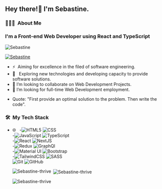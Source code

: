<h2> Hey there!👋 I'm Sebastine.</h2>

<h3> 👨🏻‍💻 &nbsp;About Me </h3>

<h3> I'm a Front-end Web Developer using React and TypeScript </h3>

<p align="left"> <img src="https://komarev.com/ghpvc/?username=sebastine-thrive&label=Profile%20views&color=0e75b6&style=flat" alt="Sebastine" /> </p>

<p align="left"> <a href="https://github.com/ryo-ma/github-profile-trophy"><img src="https://github-profile-trophy.vercel.app/?username=sebastine-thrive" alt="Sebastine" /></a> </p>

- ⚡ &nbsp;Aiming for excellence in the filed of software engineering.
- 🤔 &nbsp; Exploring new technologies and developing capacity to provide software solutions.
- 👯 I’m looking to collaborate on Web Development Projects.
- 👯 I’m looking for full-time Web Development employment.

<!-- - <img src="https://media.giphy.com/media/WUlplcMpOCEmTGBtBW/giphy.gif" width="30"> -->
-  Quote: "First provide an optimal solution to the problem. Then write the code".

<h3> 🛠 &nbsp;My Tech Stack</h3>

- 🌐 &nbsp;
  -![HTML5](https://img.shields.io/badge/-HTML5-333333?style=flat&logo=HTML5)
  ![CSS](https://img.shields.io/badge/-CSS-333333?style=flat&logo=CSS3&logoColor=1572B6) </br>
  -![JavaScript](https://img.shields.io/badge/-JavaScript-333333?style=flat&logo=javascript)
  ![TypeScript](https://img.shields.io/badge/-TypeScript-333333?style=flat&logo=typescript)  </br>
  -![React](https://img.shields.io/badge/-React-333333?style=flat&logo=react)
   ![NextJS](https://img.shields.io/badge/-next-333333?style=flat&logo=Next) </br>
   -![Redux](https://img.shields.io/badge/-Redux-333333?style=flat&logo=redux)
   ![GraphQl](https://img.shields.io/badge/-graphql-333333?style=flat&logo=graphql) </br>
  -![Material UI](https://img.shields.io/badge/-MaterialUI-333333?style=flat&logo=mui&logoColor=563D7C)
   ![Bootstrap](https://img.shields.io/badge/-bootstrap-333333?style=flat&logo=bootstrap&logoColor=563D7C) </br>
   -![TailwindCSS](https://img.shields.io/badge/-TailwindCSS-333333?style=flat&logo=tailwindcss&logoColor=89CFF0)
  ![SASS](https://img.shields.io/badge/-sass-333333?style=flat&logo=sass) </br>
   ![Git](https://img.shields.io/badge/-Git-333333?style=flat&logo=git)
  ![GitHub](https://img.shields.io/badge/-GitHub-333333?style=flat&logo=github)
  <!--   
  ![Node.js](https://img.shields.io/badge/-Node.js-333333?style=flat&logo=node.js)
- 🛢 &nbsp;
  ![MongoDB](https://img.shields.io/badge/-MongoDB-333333?style=flat&logo=mongodb)
- ⚙️ &nbsp; -->
  
<h3> 🤝🏻 &nbsp;Connect with Me </h3>

- Connect with me on [LinkedIn](https://www.linkedin.com/in/sebastine-ogu-b36324144) 👨🏻‍💻
- Shoot Me an [Email](https://sebastine-ogu.vercel.app/#contact) 💌
- Portfolio site [Portfolio](https://sebastine-ogu.vercel.app/)


### :fire: My Stats :
<!-- [![GitHub Streak](http://github-readme-streak-stats.herokuapp.com?user=sebastine-thrive&theme=dark&background=000000)](https://git.io/streak-stats)

<p><img align="left" src="https://github-readme-stats.vercel.app/api/top-langs?username=Sebastine-thrive&show_icons=true&locale=en&layout=compact" alt="Sebastine stats" /></p>

[![Top Langs](https://github-readme-stats.vercel.app/api/top-langs/?username=sebastine-thrive&layout=compact&theme=vision-friendly-dark)](https://github.com/anuraghazra/github-readme-stats)


<p><img align="left" src="https://github-readme-stats.vercel.app/api/top-langs?Sebastine-thrive&show_icons=true&locale=en&layout=compact&theme=vision-friendly-dark" alt="Sebastine-thrive" /></p>

<p>&nbsp;<img align="center" src="https://github-readme-stats.vercel.app/api?username=Sebastine-thrive&show_icons=true&locale=en&layout=compact&theme=vision-friendly-dark" alt="Sebastine-thrive" /></p>

<p><img align="center" src="https://github-readme-streak-stats.herokuapp.com/?Sebastine-thrive&layout=compact&theme=vision-friendly-dark" alt="Sebastine-thrive" /></p> -->


<p><img align="left" src="https://github-readme-stats.vercel.app/api/top-langs?username=Sebastine-thrive&show_icons=true&locale=en&layout=compact" alt="Sebastine-thrive" /></p>

<p>&nbsp;<img align="center" src="https://github-readme-stats.vercel.app/api?username=Sebastine-thrive&show_icons=true&locale=en" alt="Sebastine-thrive" /></p>

<p><img align="center" src="https://github-readme-streak-stats.herokuapp.com/?user=Sebastine-thrive&" alt="Sebastine-thrive" /></p>


